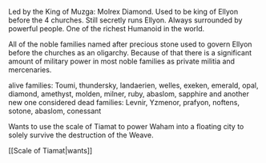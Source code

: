 Led by the King of Muzga: Molrex Diamond. Used to be king of Ellyon before the 4 churches. Still secretly runs Ellyon. Always surrounded by powerful people. One of the richest Humanoid in the world.

All of the noble families named after precious stone used to govern Ellyon before the churches as an oligarchy. Because of that there is a significant amount of military power in most noble families as private militia and mercenaries.

alive families: Toumi, thundersky, landaerien, welles, exeken, emerald, opal, diamond, amethyst, molden, milner, ruby, abaslom, sapphire and another new one
considered dead families: Levnir, Yzmenor, prafyon, noftens, sotone, abaslom, conessant

Wants to use the scale of Tiamat to power Waham into a floating city to solely survive the destruction of the Weave.

[[Scale of Tiamat|wants]]